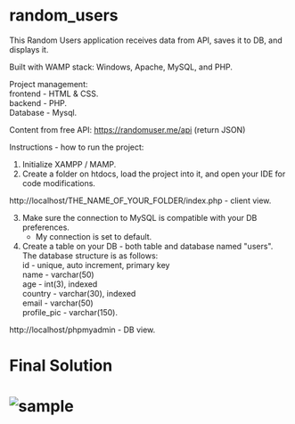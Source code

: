 # random_users

This Random Users application receives data from API, saves it to DB, and displays it.</br>

Built with WAMP stack: Windows, Apache, MySQL, and PHP.</br>

Project management: </br>
frontend - HTML & CSS. </br>
backend - PHP. </br>
Database - Mysql. </br>

Content from free API: https://randomuser.me/api (return JSON)

Instructions - how to run the project:</br>
1. Initialize XAMPP / MAMP.</br>
2. Create a folder on htdocs, load the project into it, and open your IDE for code modifications.</br>

http://localhost/THE_NAME_OF_YOUR_FOLDER/index.php - client view.</br>

3. Make sure the connection to MySQL is compatible with your DB preferences.</br>
    * My connection is set to default.</br>
4. Create a table on your DB - both table and database named "users". </br>
    The database structure is as follows:</br>
    id - unique, auto increment, primary key</br>
    name - varchar(50)</br>
    age - int(3), indexed</br>
    country - varchar(30), indexed</br>
    email - varchar(50)</br>
    profile_pic - varchar(150).</br>

http://localhost/phpmyadmin - DB view.</br>

<h1>Final Solution<h1/>
   
![sample](https://user-images.githubusercontent.com/51449659/181442563-09315189-d489-447a-b1b4-9128a770e339.jpg)



